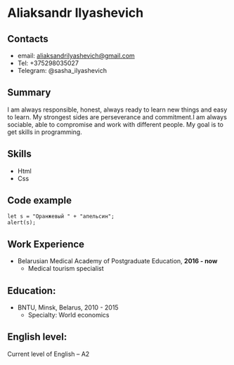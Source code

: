 # Aliaksandr Ilyashevich

## Contacts
* email: aliaksandrilyashevich@gmail.com
* Tel: +375298035027
* Telegram: @sasha_ilyashevich

## Summary
I am always responsible, honest, always ready to learn new things and easy to learn.
My strongest sides are perseverance and commitment.I am always sociable, able to compromise and work with different people.
My goal is to get skills in programming.

## Skills
* Html
* Css

## Code example
```
let s = "Оранжевый " + "апельсин";
alert(s);
```

## Work Experience
* Belarusian Medical Academy of Postgraduate Education, __2016 - now__
  * Medical tourism specialist

## Education:
* BNTU, Minsk, Belarus, 2010 - 2015
  * Specialty: World economics

## English level:
Current level of English – A2
